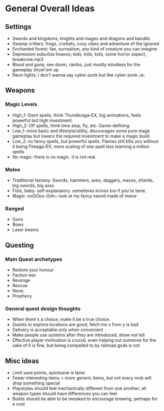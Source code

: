 # General Overall Ideas

## Settings
- Swords and kingdoms; knights and mages and dragons and bandits
- Swamp critters; frogs, crickets, cozy vibes and adventure of the ignored
- Enchanted forest; fae, surrealism, any kind of creature you can imagine
- Depression suburbia lmaooo; kids, kids, kids, some horror aspect, breakcore.mp3
- Blood and guns; see doom, rambo, just mostly mindless for the gameplay shoot'em up
- Neon lights; I don't wanna say cyber punk but like cyber punk ;w;

## Weapons
### Magic Levels
- High_1: Giant spells, think Thunderaga-EX, big animations, feels powerful but high investment.
- High_2: OP spells, think time stop, fly, etc. Game-defining.
- Low_1: more basic and lifestyle/utility, discourages some pure mage gameplay but lowers the required investment to make a magic build
- Low_2: no fancy spells, but powerful spells. Flames still kills you without it being Fireaga-EX, more scaling of one spell less learning a million spells
- No magic: there is no magic. it is not real.

### Melee
- Traditional fantasy: Swords, hammers, axes, daggers, maces, shields, big swords, big axes
- Fists, baby: self-explanatory. sometimes knives too if you're lame.
- Magic: *ooOOoo-Ooh~* look at my fancy sword made of *mana*

### Ranged
- Guns
- Bows
- Laser beams

## Questing
### Main Quest archetypes
- Restore your honour
- Faction war
- Revenge
- Rescue
- None.
- Prophecy

### General quest design thoughts
- When there's a choice, make it be a true choice.
- Quests to explore locations are good, fetch me x from y is bad
- Delivery is acceptable only when convenient
- Make people use systems after they are introduced, show not tell
- Effective player motivation is crucial, even helping out someone for the sake of it is fine, but being compelled to by railroad gods is not

## Misc ideas
- Limit save points, quicksave is lame
- Fewer interesting items > more generic items, but not every mob will drop something special
- Playstyles should feel mechanically different from one another; all weapon types should have differences you can feel
- Builds should be able to be tweaked to encourage brewing, perhaps for a cost